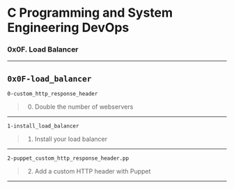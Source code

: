 # C Programming and System Engineering DevOps
### 0x0F. Load Balancer
---
`0x0F-load_balancer`
---
`0-custom_http_response_header`
> 0. Double the number of webservers
---
`1-install_load_balancer`
> 1. Install your load balancer
---
`2-puppet_custom_http_response_header.pp`
> 2. Add a custom HTTP header with Puppet
---
